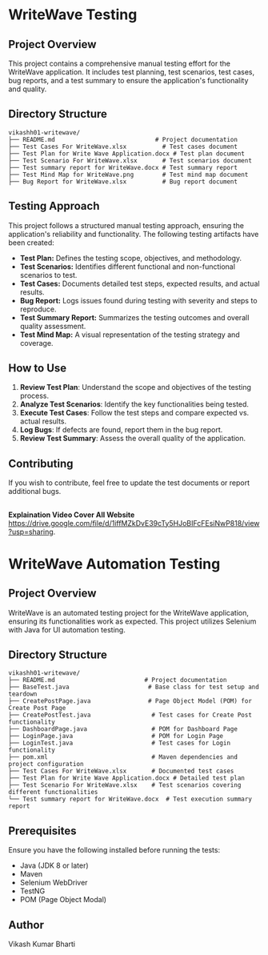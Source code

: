 # WriteWave Testing

## Project Overview
This project contains a comprehensive manual testing effort for the WriteWave application. It includes test planning, test scenarios, test cases, bug reports, and a test summary to ensure the application's functionality and quality.

## Directory Structure
```
vikashh01-writewave/
├── README.md                            # Project documentation
├── Test Cases For WriteWave.xlsx          # Test cases document
├── Test Plan for Write Wave Application.docx # Test plan document
├── Test Scenario For WriteWave.xlsx       # Test scenarios document
├── Test summary report for WriteWave.docx # Test summary report
├── Test Mind Map for WriteWave.png        # Test mind map document
├── Bug Report for WriteWave.xlsx          # Bug report document
```

## Testing Approach
This project follows a structured manual testing approach, ensuring the application's reliability and functionality. The following testing artifacts have been created:

- **Test Plan:** Defines the testing scope, objectives, and methodology.
- **Test Scenarios:** Identifies different functional and non-functional scenarios to test.
- **Test Cases:** Documents detailed test steps, expected results, and actual results.
- **Bug Report:** Logs issues found during testing with severity and steps to reproduce.
- **Test Summary Report:** Summarizes the testing outcomes and overall quality assessment.
- **Test Mind Map:** A visual representation of the testing strategy and coverage.

## How to Use
1. **Review Test Plan**: Understand the scope and objectives of the testing process.
2. **Analyze Test Scenarios**: Identify the key functionalities being tested.
3. **Execute Test Cases**: Follow the test steps and compare expected vs. actual results.
4. **Log Bugs**: If defects are found, report them in the bug report.
5. **Review Test Summary**: Assess the overall quality of the application.

## Contributing
If you wish to contribute, feel free to update the test documents or report additional bugs.
##
**Explaination Video Cover All Website** 
https://drive.google.com/file/d/1iffMZkDvE39cTy5HJoBIFcFEsiNwP818/view?usp=sharing.


# WriteWave Automation Testing

## Project Overview
WriteWave is an automated testing project for the WriteWave application, ensuring its functionalities work as expected. This project utilizes Selenium with Java for UI automation testing.

## Directory Structure
```
vikashh01-writewave/
├── README.md                         # Project documentation
├── BaseTest.java                      # Base class for test setup and teardown
├── CreatePostPage.java                # Page Object Model (POM) for Create Post Page
├── CreatePostTest.java                 # Test cases for Create Post functionality
├── DashboardPage.java                  # POM for Dashboard Page
├── LoginPage.java                      # POM for Login Page
├── LoginTest.java                      # Test cases for Login functionality
├── pom.xml                             # Maven dependencies and project configuration
├── Test Cases For WriteWave.xlsx       # Documented test cases
├── Test Plan for Write Wave Application.docx # Detailed test plan
├── Test Scenario For WriteWave.xlsx    # Test scenarios covering different functionalities
└── Test summary report for WriteWave.docx  # Test execution summary report
```

## Prerequisites
Ensure you have the following installed before running the tests:
- Java (JDK 8 or later)
- Maven
- Selenium WebDriver
- TestNG
- POM (Page Object Modal)


## Author
Vikash Kumar Bharti


